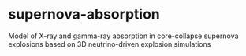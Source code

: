 # supernova-absorption
Model of X-ray and gamma-ray absorption in core-collapse supernova explosions based on 3D neutrino-driven explosion simulations
